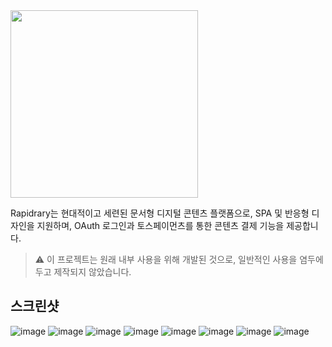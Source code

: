 <img src="https://github.com/user-attachments/assets/de50845d-615e-47e8-b38b-d46d78b316ca" width="300">

Rapidrary는 현대적이고 세련된 문서형 디지털 콘텐츠 플랫폼으로, SPA 및 반응형 디자인을 지원하며, OAuth 로그인과 토스페이먼츠를 통한 콘텐츠 결제 기능을 제공합니다.

> ⚠️ 이 프로젝트는 원래 내부 사용을 위해 개발된 것으로, 일반적인 사용을 염두에 두고 제작되지 않았습니다.

## 스크린샷
![image](https://github.com/user-attachments/assets/06e5586c-e24f-43b5-83b6-cabdb80c8d5f)
![image](https://github.com/user-attachments/assets/fdd2489d-c2d2-46f2-b7c7-b5e29e561b7f)
![image](https://github.com/user-attachments/assets/45ec024c-cb50-4c1a-bb50-8941c2fd4a79)
![image](https://github.com/user-attachments/assets/01b2f9fd-3fc7-42a7-95f6-c3c7910b8472)
![image](https://github.com/user-attachments/assets/31571481-c37e-402c-a399-3d6c5a1d5402)
![image](https://github.com/user-attachments/assets/33f43b38-879e-44ea-a0b8-c2ab50e4b90f)
![image](https://github.com/user-attachments/assets/69cb73a9-4bea-454c-a158-ea7e6ab82e2b)
![image](https://github.com/user-attachments/assets/3898c38f-92cf-4e9b-a428-aaac2d5bfe08)
